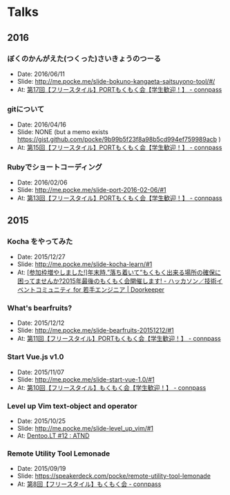 Talks
========

2016
--------

### ぼくのかんがえた(つくった)さいきょうのつーる

- Date: 2016/06/11
- Slide: http://me.pocke.me/slide-bokuno-kangaeta-saitsuyono-tool/#/
- At: [第17回【フリースタイル】PORTもくもく会【学生歓迎！】 - connpass](http://freestyle-mokumoku.connpass.com/event/32466/)

### gitについて

- Date: 2016/04/16
- Slide: NONE (but a memo exists https://gist.github.com/pocke/9b99b5f23f8a98b5cd994ef759989acb )
- At: [第15回【フリースタイル】PORTもくもく会【学生歓迎！】 - connpass](http://freestyle-mokumoku.connpass.com/event/28229/)

### Rubyでショートコーディング

- Date: 2016/02/06
- Slide: http://me.pocke.me/slide-port-2016-02-06/#1
- At: [第13回【フリースタイル】PORTもくもく会【学生歓迎！】 - connpass](http://freestyle-mokumoku.connpass.com/event/25617/)


2015
--------


### Kocha をやってみた


- Date: 2015/12/27
- Slide: http://me.pocke.me/slide-kocha-learn/#1
- At: [[参加枠増やしました!]年末時,”落ち着いて”もくもく出来る場所の確保に困ってませんか?2015年最後のもくもく会開催します! - ハッカソン／技術イベントコミュニティ for 若手エンジニア | Doorkeeper](https://giveryengineersupport.doorkeeper.jp/events/36514)

### What's bearfruits?

- Date: 2015/12/12
- Slide: http://me.pocke.me/slide-bearfruits-20151212/#1
- At: [第11回【フリースタイル】PORTもくもく会【学生歓迎！】 - connpass](http://freestyle-mokumoku.connpass.com/event/22495/)


### Start Vue.js v1.0

- Date: 2015/11/07
- Slide: http://me.pocke.me/slide-start-vue-1.0/#1
- At: [第10回【フリースタイル】もくもく会【学生歓迎！】 - connpass](http://freestyle-mokumoku.connpass.com/event/21612/)


### Level up Vim  text-object and operator

- Date: 2015/10/25
- Slide: http://me.pocke.me/slide-level_up_vim/#1
- At: [Dentoo.LT #12 : ATND](https://atnd.org/events/70881)

### Remote Utility Tool Lemonade

- Date: 2015/09/19
- Slide: https://speakerdeck.com/pocke/remote-utility-tool-lemonade
- At: [第8回【フリースタイル】もくもく会 - connpass](http://freestyle-mokumoku.connpass.com/event/18689/)
